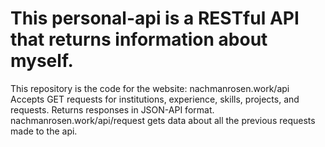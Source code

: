 #  This personal-api is a RESTful API that returns information about myself.
This repository is the code for the website: nachmanrosen.work/api
Accepts GET requests for institutions, experience, skills, projects, and requests.
Returns responses in JSON-API format.
nachmanrosen.work/api/request  gets data about all the previous requests made to the api.

